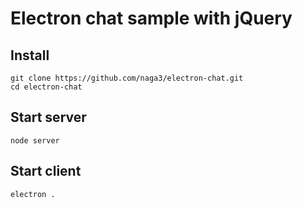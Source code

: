 # Electron chat sample with jQuery

## Install

```
git clone https://github.com/naga3/electron-chat.git
cd electron-chat
```

## Start server

```
node server
```

## Start client

```
electron .
```
